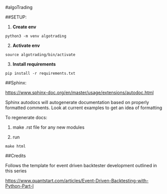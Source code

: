#algoTrading

##SETUP:

1. **Create env**

`python3 -m venv algotrading`

2. **Activate env**

`source algotrading/bin/activate`

3. **Install requirements**

`pip install -r requirements.txt`

##Sphinx:

https://www.sphinx-doc.org/en/master/usage/extensions/autodoc.html

Sphinx autodocs will autogenerate documentation based on properly formatted comments. Look at current examples to get an idea of formatting

To regenerate docs:

1. make .rst file for any new modules 

2. run 

`make html`

##Credits

Follows the template for event driven backtester development outlined in this series

https://www.quantstart.com/articles/Event-Driven-Backtesting-with-Python-Part-I
